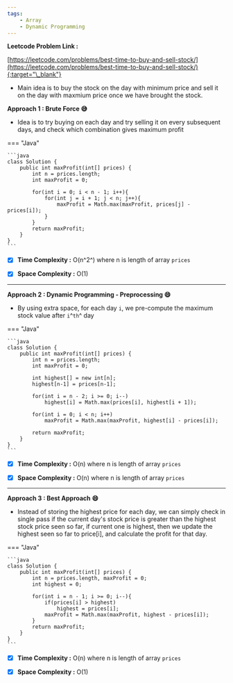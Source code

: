 ```yaml
---
tags:
    - Array
    - Dynamic Programming
---
```


**Leetcode Problem Link :**

[https://leetcode.com/problems/best-time-to-buy-and-sell-stock/](https://leetcode.com/problems/best-time-to-buy-and-sell-stock/){:target="\_blank"}

-   Main idea is to buy the stock on the day with minimum price and sell it on the day with maxmium price once we have brought the stock.

**Approach 1 : Brute Force :sweat_smile:**

-   Idea is to try buying on each day and try selling it on every subsequent days, and check which combination gives maximum profit

=== "Java"

    ```java
    class Solution {
        public int maxProfit(int[] prices) {
            int n = prices.length;
            int maxProfit = 0;

            for(int i = 0; i < n - 1; i++){
                for(int j = i + 1; j < n; j++){
                    maxProfit = Math.max(maxProfit, prices[j] - prices[i]);
                }
            }
            return maxProfit;
        }
    }
    ```

-   [x] **Time Complexity :** O(n^2^) where n is length of array `prices`

-   [x] **Space Complexity :** O(1)

<hr>

**Approach 2 : Dynamic Programming - Preprocessing :smile:**

-   By using extra space, for each day `i`, we pre-compute the maximum stock value after `i`^`th`^ day

=== "Java"

    ```java
    class Solution {
        public int maxProfit(int[] prices) {
            int n = prices.length;
            int maxProfit = 0;

            int highest[] = new int[n];
            highest[n-1] = prices[n-1];

            for(int i = n - 2; i >= 0; i--)
                highest[i] = Math.max(prices[i], highest[i + 1]);

            for(int i = 0; i < n; i++)
                maxProfit = Math.max(maxProfit, highest[i] - prices[i]);

            return maxProfit;
        }
    }
    ```

-   [x] **Time Complexity :** O(n) where n is length of array `prices`

-   [x] **Space Complexity :** O(n) where n is length of array `prices`

<hr>

**Approach 3 : Best Approach :smile:**

-   Instead of storing the highest price for each day, we can simply check in single pass if the current day's stock price is greater than the highest stock price seen so far, if current one is highest, then we update the highest seen so far to price[i], and calculate the profit for that day.

=== "Java"

    ```java
    class Solution {
        public int maxProfit(int[] prices) {
            int n = prices.length, maxProfit = 0;
            int highest = 0;

            for(int i = n - 1; i >= 0; i--){
                if(prices[i] > highest)
                    highest = prices[i];
                maxProfit = Math.max(maxProfit, highest - prices[i]);
            }
            return maxProfit;
        }
    }
    ```

-   [x] **Time Complexity :** O(n) where n is length of array `prices`

-   [x] **Space Complexity :** O(1)
